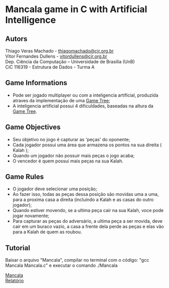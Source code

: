 # Mancala game in C with Artificial Intelligence

## Autors
Thiago Veras Machado - thiagomachado@cjr.org.br\
Vitor Fernandes Dullens - vitordullens@cjr.org.br\
Dep. Ciência da Computação – Universidade de Brası́lia (UnB)\
CiC 116319 - Estrutura de Dados - Turma A

## Game Informations
- Pode ser jogado multiplayer ou com a inteligencia artificial, produzida atraves da implementação de uma [Game Tree](https://en.wikipedia.org/wiki/Game_tree);
- A inteligencia artificial possui 4 dificuldades, baseadas na altura da [Game Tree](https://en.wikipedia.org/wiki/Game_tree).

## Game Objectives

- Seu objetivo no jogo é capturar as 'peças' do oponente;
- Cada jogador possui uma área que armazena os pontos na sua direita ( Kalah );
- Quando um jogador não possuir mais peças o jogo acaba;
- O vencedor é quem possui mais peças na sua Kalah.

## Game Rules

- O jogador deve selecionar uma posição;
- Ao fazer isso, todas as peças dessa posição são movidas uma a uma, para a proxima casa a direita (incluindo a Kalah e as casas do outro jogador);
- Quando estiver movendo, se a ultima peça cair na sua Kalah, voce pode jogar novamente;
- Para capturar as peças do adversário, a ultima peça a ser movida, deve cair em um buraco vazio, a casa a frente dela perde as peças e elas vão para a Kalah de quem as roubou.

## Tutorial

Baixar o arquivo "Mancala", compilar no terminal com o código: "gcc Mancala Mancala.c" e executar o comando ./Mancala

[Mancala](Mancala.c)\
[Relatório](Report.pdf)
